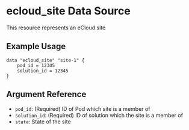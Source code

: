 # ecloud_site Data Source

This resource represents an eCloud site

## Example Usage

```hcl
data "ecloud_site" "site-1" {
    pod_id = 12345
    solution_id = 12345
}
```

## Argument Reference

* `pod_id`: (Required) ID of Pod which site is a member of
* `solution_id`: (Required) ID of solution which the site is a member of
* `state`: State of the site
